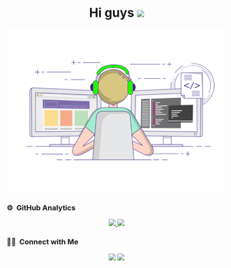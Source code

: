 <h1 align="center"> Hi guys <img src="https://github.com/TheDudeThatCode/TheDudeThatCode/blob/master/Assets/Hi.gif" width="40px"></h1>

<p align="center">
  <img src="https://raw.githubusercontent.com/devSouvik/devSouvik/master/gif3.gif" width="500" />
</p>

### ⚙️ &nbsp;GitHub Analytics

<p align="center">
<a href="https://github.com/AVS1508">
  <img height="180em" src="https://github-readme-stats-eight-theta.vercel.app/api?username=lehuuhieu-1011&show_icons=true&theme=light"/>
  <img height="180em" src="https://github-readme-stats-eight-theta.vercel.app/api/top-langs/?username=lehuuhieu-1011&layout=compact&langs_count=8&theme=light"/>
</a>
</p>

### 🤝🏻 &nbsp;Connect with Me
<p align="center">
  <a href="mailto:lehuuhieuak@gmail.com"><img src="https://img.shields.io/badge/-lehuuhieuak@gmail.com-D14836?style=flat&logo=Gmail&logoColor=white"/></a>
  <a href="https://facebook.com/lehuuhieu.1011"><img src="https://img.shields.io/badge/-@lehuuhieu.1011-1877F2?style=flat&logo=Facebook&logoColor=white"/></a>
</p>
